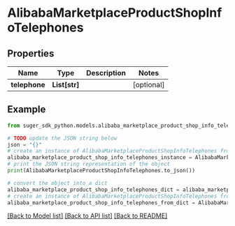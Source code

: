 # AlibabaMarketplaceProductShopInfoTelephones


## Properties

Name | Type | Description | Notes
------------ | ------------- | ------------- | -------------
**telephone** | **List[str]** |  | [optional] 

## Example

```python
from suger_sdk_python.models.alibaba_marketplace_product_shop_info_telephones import AlibabaMarketplaceProductShopInfoTelephones

# TODO update the JSON string below
json = "{}"
# create an instance of AlibabaMarketplaceProductShopInfoTelephones from a JSON string
alibaba_marketplace_product_shop_info_telephones_instance = AlibabaMarketplaceProductShopInfoTelephones.from_json(json)
# print the JSON string representation of the object
print(AlibabaMarketplaceProductShopInfoTelephones.to_json())

# convert the object into a dict
alibaba_marketplace_product_shop_info_telephones_dict = alibaba_marketplace_product_shop_info_telephones_instance.to_dict()
# create an instance of AlibabaMarketplaceProductShopInfoTelephones from a dict
alibaba_marketplace_product_shop_info_telephones_from_dict = AlibabaMarketplaceProductShopInfoTelephones.from_dict(alibaba_marketplace_product_shop_info_telephones_dict)
```
[[Back to Model list]](../README.md#documentation-for-models) [[Back to API list]](../README.md#documentation-for-api-endpoints) [[Back to README]](../README.md)


